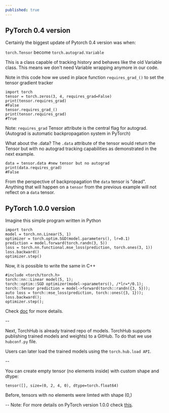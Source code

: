 ```yaml
---
published: true
---
```

## PyTorch 0.4 version

Certainly the biggest update of Pytorch 0.4 version was when:

`torch.Tensor` become `torch.autograd.Variable`

This is a class capable of tracking history and behaves like the old Variable class.
This means we don't need Variable wrapping anymore in our code.

Note in this code how we used in place function `requires_grad_()` to set the tensor gradient tracker

~~~
import torch
tensor = torch.zeros(3, 4, requires_grad=False)
print(tensor.requires_grad)
#False
tensor.requires_grad_()
print(tensor.requires_grad)
#True
~~~

Note: `requires_grad` Tensor attribute is the central flag for autograd.
(Autograd is automatic backpropagation system in PyTorch)

What about the .data?
The `.data` attribute of the tensor would return the Tensor but with no autograd tracking capabilities as demonstrated in the next example.
~~~
data = tensor.data #new tensor but no autograd
print(data.requires_grad)
#False
~~~

From the perspective of backpropagation the `data` tensor is "dead". Anything that will happen on a `tensor` from the previous example will not reflect on a `data` tensor.

## PyTorch 1.0.0 version 

Imagine this simple program written in Python
~~~
import torch
model = torch.nn.Linear(5, 1)
optimizer = torch.optim.SGD(model.parameters(), lr=0.1)
prediction = model.forward(torch.randn(3, 5))
loss = torch.nn.functional.mse_loss(prediction, torch.ones(3, 1))
loss.backward()
optimizer.step()
~~~ 

Now, it is possible to write the same in C++
~~~
#include <torch/torch.h>
torch::nn::Linear model(5, 1);
torch::optim::SGD optimizer(model->parameters(), /*lr=*/0.1);
torch::Tensor prediction = model->forward(torch::randn({3, 5}));
auto loss = torch::mse_loss(prediction, torch::ones({3, 1}));
loss.backward();
optimizer.step();
~~~

Check [doc](https://pytorch.org/cppdocs) for more details.

--

Next, TorchHub is already trained repo of models.
TorchHub supports publishing trained models and weights) to a GitHub.
To do that we use `hubconf.py` file. 

Users can later load the trained models using the `torch.hub.load API`.

--

You can create empty tensor (no elements inside) with custom shape and dtype:

    tensor([], size=(0, 2, 4, 0), dtype=torch.float64)
    
Before, tensors with no elements were limted with shape (0,)

--
Note: For more details on PyTorch version 1.0.0 check [this](https://github.com/pytorch/pytorch/releases/tag/v1.0.0).